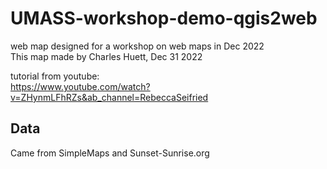 # UMASS-workshop-demo-qgis2web
web map designed for a workshop on web maps in Dec 2022<br>
This map made by Charles Huett, Dec 31 2022


tutorial from youtube: <br>
https://www.youtube.com/watch?v=ZHynmLFhRZs&ab_channel=RebeccaSeifried

## Data
Came from SimpleMaps and Sunset-Sunrise.org
